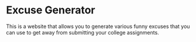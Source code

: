 # Excuse Generator
This is a website that allows you to generate various funny excuses that you can use to get away from submitting your college assignments.
